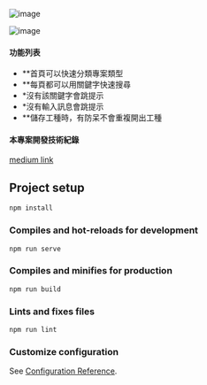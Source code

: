 ![image](https://user-images.githubusercontent.com/20246156/193520772-bf48e911-3936-42ca-a4f7-5f94708a17f0.png)

![image](https://user-images.githubusercontent.com/20246156/193521024-562c81e6-16e0-4508-a496-ec75d27a9a99.png)


#### 功能列表

- **首頁可以快速分類專案類型
- **每頁都可以用關鍵字快速搜尋
-   *沒有該關鍵字會跳提示
-   *沒有輸入訊息會跳提示
- **儲存工種時，有防呆不會重複開出工種

#### 本專案開發技術紀錄
<p><a href="https://medium.com/@wang8119/%E5%BB%BA%E7%AF%89%E4%BA%8B%E5%8B%99%E6%89%80%E5%B0%88%E6%A1%88%E7%AE%A1%E7%90%86%E7%B3%BB%E7%B5%B1-%E5%89%8D%E7%AB%AF%E9%96%8B%E7%99%BC-d3a86cc6033">medium link</a></p>

## Project setup
```
npm install
```

### Compiles and hot-reloads for development
```
npm run serve
```

### Compiles and minifies for production
```
npm run build
```

### Lints and fixes files
```
npm run lint
```

### Customize configuration
See [Configuration Reference](https://cli.vuejs.org/config/).
